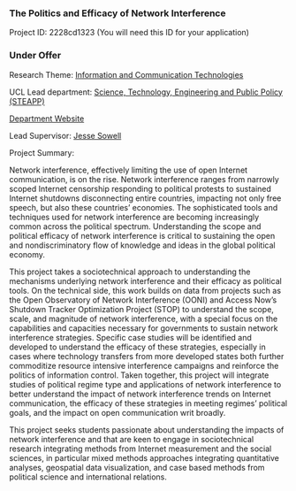 ### The Politics and Efficacy of Network Interference

Project ID: 2228cd1323
(You will need this ID for your application)

### Under Offer

Research Theme: [Information and Communication Technologies](../themes/information-and-communication-technologies.md)

UCL Lead department: [Science, Technology, Engineering and Public Policy (STEAPP)](../departments/science-technology-engineering-and-public-policy.md)

[Department Website](https://www.ucl.ac.uk/steapp)

Lead Supervisor: [Jesse Sowell](https://profiles.ucl.ac.uk/67464)

Project Summary:

Network interference, effectively limiting the use of open Internet communication, is on the rise.  Network interference ranges from narrowly scoped Internet censorship responding to political protests to sustained Internet shutdowns disconnecting entire countries, impacting not only free speech, but also these countries’ economies.  The sophisticated tools and techniques used for network interference are becoming increasingly common across the political spectrum.  Understanding the scope and political efficacy of network interference is critical to sustaining the open and nondiscriminatory flow of knowledge and ideas in the global political economy.

This project takes a sociotechnical approach to understanding the mechanisms underlying network interference and their efficacy as political tools.  On the technical side, this work builds on data from projects such as the Open Observatory of Network Interference (OONI) and Access Now’s Shutdown Tracker Optimization Project (STOP) to understand the scope, scale, and magnitude of network interference, with a special focus on the capabilities and capacities necessary for governments to sustain network interference strategies.  Specific case studies will be identified and developed to understand the efficacy of these strategies, especially in cases where technology transfers from more developed states both further commoditize resource intensive interference campaigns and reinforce the politics of information control.  Taken together, this project will integrate studies of political regime type and applications of network interference to better understand the impact of network interference trends on Internet communication, the efficacy of these strategies in meeting regimes’ political goals, and the impact on open communication writ broadly.

This project seeks students passionate about understanding the impacts of network interference and that are keen to engage in sociotechnical research integrating methods from Internet measurement and the social sciences, in particular mixed methods approaches integrating quantitative analyses, geospatial data visualization, and case based methods from political science and international relations.
